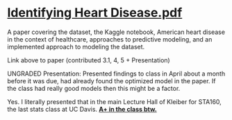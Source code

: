 # [Identifying Heart Disease.pdf](https://github.com/bilan604/HeartDisease/blob/main/Identifying%20Heart%20Disease.pdf)  

A paper covering the dataset, the Kaggle notebook, American heart disease in the context of healthcare, approaches to predictive modeling, and an implemented approach to modeling the dataset.

Link above to paper (contributed 3.1, 4, 5 + Presentation)

UNGRADED Presentation: Presented findings to class in April about a month before it was due, had already found the optimized model in the paper. If the class had really good models then this might be a factor.

Yes. I literally presented that in the main Lecture Hall of Kleiber for STA160, the last stats class at UC Davis. <b><u> A+ in the class btw. </u></b>


